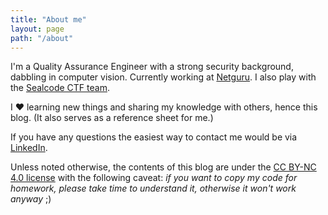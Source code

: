 ```yaml
---
title: "About me"
layout: page
path: "/about"
---
```


I'm a Quality Assurance Engineer with a strong security background, dabbling in computer vision. Currently working at [Netguru](https://netguru.com/). I also play with the [Sealcode CTF team](https://ctftime.org/team/111943).

I ❤︎ learning new things and sharing my knowledge with others, hence this blog. (It also serves as a reference sheet for me.)

If you have any questions the easiest way to contact me would be via [LinkedIn](https://www.linkedin.com/in/%F0%9F%8C%8D-magda-m-b6b925189/).

Unless noted otherwise, the contents of this blog are under the [CC BY-NC 4.0 license](https://creativecommons.org/licenses/by-nc/4.0/deed.pl) with the following caveat: _if you want to copy my code for homework, please take time to understand it, otherwise it won't work anyway_ ;)